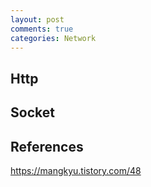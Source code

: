 ```yaml
---
layout: post
comments: true
categories: Network
---
```


## Http

## Socket

## References

https://mangkyu.tistory.com/48